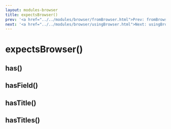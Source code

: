 ```yaml
---
layout: modules-browser
title: expectsBrowser()
prev: '<a href="../../modules/browser/fromBrowser.html">Prev: fromBrowser()</a>'
next: '<a href="../../modules/browser/usingBrowser.html">Next: usingBrowser()</a>'
---
```


# expectsBrowser()

## has()

## hasField()

## hasTitle()

## hasTitles()